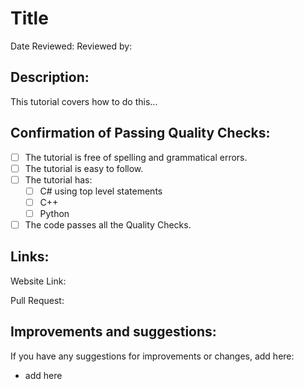# Title

Date Reviewed:
Reviewed by: 

## Description:

This tutorial covers how to do this...


## Confirmation of Passing Quality Checks:

- [ ] The tutorial is free of spelling and grammatical errors.
- [ ] The tutorial is easy to follow.
- [ ] The tutorial has:
  - [ ] C# using top level statements
  - [ ] C++
  - [ ] Python
- [ ] The code passes all the Quality Checks.

## Links:

Website Link:

Pull Request:

## Improvements and suggestions:

If you have any suggestions for improvements or changes, add here:

- add here